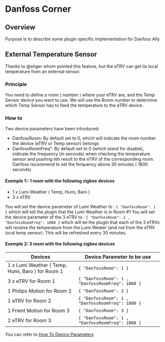 
# Danfoss Corner

## Overview

Purpose is to describe some plugin specific implementation for Danfoss Ally

## External Temperature Sensor

Thanks to @shger whom pointed this feature, but the eTRV can get its local temperature from an external sensor.

### Principle

You need to define a room ( number ) where your eTRV are, and the Temp Sensor device you want to use.
We will use the Room number to determine which Temp Sensor has to feed the temperature to the eTRV device.

### How to

Two device parameters have been introduced:

* DanfossRoom: By default set to 0, which will indicate the room number the device (eTRV or Temp sensor) belongs
* DanfossRoomFreq": By default set to 0 (which stand for disable), indicate the frequency (in seconds) when checking the temperature sensor and pushing teh result to the eTRV of the corresponding room. Danfoss recommend to set the ferquency above 30 minutes ( 1800 seconds)

#### Exemple 1:: 1 room  with the following zigbee devices

* 1 x Lumi Weather ( Temp, Humi, Baro )
* 3 x eTRV

You will set the device parameter of Lumi Weather to :  `{ "DanfossRoom": 1 }` which will tell the plugin that the Lumi Weather is in Room #1
You will set the device parameter of the 3 eTRV to :  `{ "DanfossRoom": 1 , "DanfossRoomFreq": 1800 }` which will tel the plugin that each of the 3 eTRVs will receive the temperature from the Lumi Weater (and not from the eTRV local temp sensor). This will be refreshed every 30 minutes.

#### Exemple 2: 3 room  with the following zigbee devices

| Devices                                              | Device Parameter to be use                        |
| -------                                              | --------------------------                        |
| 1 x Lumi Weather ( Temp, Humi, Baro ) for Room 1     |  `{ "DanfossRoom": 1 }`                          |
| 3 x eTRV for Room 1                                  | `{ "DanfossRoom": 1 , "DanfossRoomFreq": 1800 }` |
| 1 Philips Motion for Room 2                          | `{ "DanfossRoom": 2 }`                           |
| 1 eTRV for Room 2                                    | `{ "DanfossRoom": 1 , "DanfossRoomFreq": 1800 }` |
| 1 Frient Motion for Room 3                           | `{ "DanfossRoom": 3 }`                           |
| 2 eTRV for Room 3                                    | `{ "DanfossRoom": 1 , "DanfossRoomFreq": 1800 }` |

You can refer to [How To Device Parameters](../en-eng/HowTo_Device-parameters.md)
